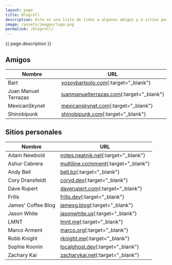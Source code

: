 ```yaml
---
layout: page
title: Blogroll
description: Este es una lista de links a algunos amigos y a sitios personales que visito y recomiendo. Algunos de ellos han servido como inspiración para mi. Ordenados alfabéticamente.
image: /assets/images/logo.png
permalink: /blogroll/
---
```


<p class="text-center">{{ page.description }}</p>

## Amigos

| Nombre              | URL                                                                 |
|---------------------|----------------------------------------------------------------------|
| Bart                | [yosoybartsolo.com](https://www.yosoybartsolo.com/){:target="_blank"} |
| Juan Manuel Terrazas| [juanmanuelterrazas.com](https://www.juanmterrazas.com/){:target="_blank"} |
| MexicanSkynet       | [mexicanskynet.com](https://mexicanskynet.com){:target="_blank"} |
| Shinobipunk         | [shinobipunk.com](https://shinobipunk.com/){:target="_blank"} |

## Sitios personales

| Nombre             | URL                                                                    |
|--------------------|-------------------------------------------------------------------------|
| Adam Newbold       | [notes.neatnik.net](https://notes.neatnik.net/){:target="_blank"} |
| Ashur Cabrera      | [multiline.co/mment](https://multiline.co/mment){:target="_blank"} |
| Andy Bell          | [bell.bz](https://bell.bz/){:target="_blank"}                 |
| Cory Dransfeldt    | [coryd.dev](https://www.coryd.dev/){:target="_blank"}         |
| Dave Rupert        | [daverupert.com](https://daverupert.com/){:target="_blank"}   |
| Frills             | [frills.dev](https://frills.dev/){:target="_blank"}           |
| James' Coffee Blog | [jamesg.blog](https://jamesg.blog/){:target="_blank"}         |
| Jason White        | [jasonwhite.us](https://jasonwhite.us/){:target="_blank"}     |
| LMNT               | [lmnt.me](https://lmnt.me/){:target="_blank"}                 |
| Marco Arment       | [marco.org](https://marco.org/){:target="_blank"}             |
| Robb Knight        | [rknight.me](https://rknight.me/){:target="_blank"}           |
| Sophie Koonin      | [localghost.dev](https://localghost.dev/){:target="_blank"}   |
| Zachary Kai        | [zacharykai.net](https://zacharykai.net/){:target="_blank"}   |
